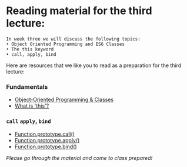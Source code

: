 # Reading material for the third lecture:

```
In week three we will discuss the following topics:
• Object Oriented Programming and ES6 Classes
• The this keyword
• call, apply, bind
```

Here are resources that we like you to read as a preparation for the third lecture:

### Fundamentals

- [Object-Oriented Programming & Classes](../../../../fundamentals/blob/master/fundamentals/oop_classes.md)
- [What is 'this'?](../../../../fundamentals/blob/master/fundamentals/this.md)

### `call` `apply`, `bind`

- [Function.prototype.call()](https://developer.mozilla.org/en-US/docs/Web/JavaScript/Reference/Global_Objects/Function/call)
- [Function.prototype.apply()](https://developer.mozilla.org/en-US/docs/Web/JavaScript/Reference/Global_Objects/Function/apply)
- [Function.prototype.bind()](https://developer.mozilla.org/en-US/docs/Web/JavaScript/Reference/Global_Objects/Function/bind)


_Please go through the material and come to class prepared!_